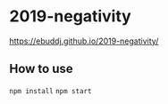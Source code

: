 # 2019-negativity

https://ebuddj.github.io/2019-negativity/

## How to use

`npm install`
`npm start`

